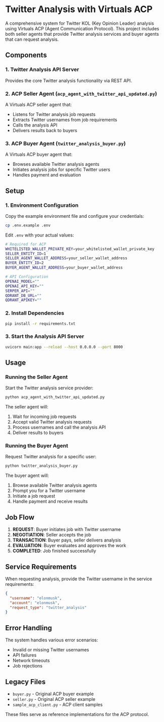 # Twitter Analysis with Virtuals ACP

A comprehensive system for Twitter KOL (Key Opinion Leader) analysis using Virtuals ACP (Agent Communication Protocol). This project includes both seller agents that provide Twitter analysis services and buyer agents that can request analysis.

## Components

### 1. Twitter Analysis API Server
Provides the core Twitter analysis functionality via REST API.

### 2. ACP Seller Agent (`acp_agent_with_twitter_api_updated.py`)
A Virtuals ACP seller agent that:
- Listens for Twitter analysis job requests
- Extracts Twitter usernames from job requirements
- Calls the analysis API
- Delivers results back to buyers

### 3. ACP Buyer Agent (`twitter_analysis_buyer.py`)
A Virtuals ACP buyer agent that:
- Browses available Twitter analysis agents
- Initiates analysis jobs for specific Twitter users
- Handles payment and evaluation

## Setup

### 1. Environment Configuration
Copy the example environment file and configure your credentials:
```bash
cp .env.example .env
```

Edit `.env` with your actual values:
```bash
# Required for ACP
WHITELISTED_WALLET_PRIVATE_KEY=your_whitelisted_wallet_private_key
SELLER_ENTITY_ID=1
SELLER_AGENT_WALLET_ADDRESS=your_seller_wallet_address
BUYER_ENTITY_ID=2
BUYER_AGENT_WALLET_ADDRESS=your_buyer_wallet_address

# API Configuration
OPENAI_MODEL=""
OPENAI_API_KEY=""
SERPER_API=""
QDRANT_DB_URL=""
QDRANT_APIKEY=""
```

### 2. Install Dependencies
```bash
pip install -r requirements.txt
```

### 3. Start the Analysis API Server
```bash
uvicorn main:app --reload --host 0.0.0.0 --port 8000
```

## Usage

### Running the Seller Agent
Start the Twitter analysis service provider:
```bash
python acp_agent_with_twitter_api_updated.py
```

The seller agent will:
1. Wait for incoming job requests
2. Accept valid Twitter analysis requests
3. Process usernames and call the analysis API
4. Deliver results to buyers

### Running the Buyer Agent
Request Twitter analysis for a specific user:
```bash
python twitter_analysis_buyer.py
```

The buyer agent will:
1. Browse available Twitter analysis agents
2. Prompt you for a Twitter username
3. Initiate a job request
4. Handle payment and receive results

## Job Flow

1. **REQUEST**: Buyer initiates job with Twitter username
2. **NEGOTIATION**: Seller accepts the job
3. **TRANSACTION**: Buyer pays, seller delivers analysis
4. **EVALUATION**: Buyer evaluates and approves the work
5. **COMPLETED**: Job finished successfully

## Service Requirements

When requesting analysis, provide the Twitter username in the service requirements:
```json
{
  "username": "elonmusk",
  "account": "elonmusk",
  "request_type": "twitter_analysis"
}
```

## Error Handling

The system handles various error scenarios:
- Invalid or missing Twitter usernames
- API failures
- Network timeouts
- Job rejections

## Legacy Files

- `buyer.py` - Original ACP buyer example
- `seller.py` - Original ACP seller example
- `sample_acp_client.py` - ACP client samples

These files serve as reference implementations for the ACP protocol.
